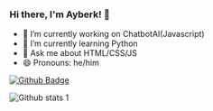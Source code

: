 ### Hi there, I'm Ayberk! 👋

- 🔭 I’m currently working on ChatbotAI(Javascript)
- 🌱 I’m currently learning Python
- 💬 Ask me about HTML/CSS/JS
- 😄 Pronouns: he/him

[![Github Badge](https://img.shields.io/badge/-Github-000?style=quare&labelColor=000&logo=Github&logoColor=white&link=link)](https://github.com/Ayberkr) 

![Github stats 1](https://github-readme-stats.vercel.app/api?username=Ayberkr&show_icons=true&theme=gradient) 
